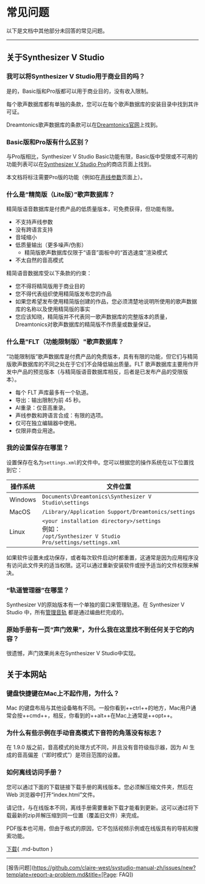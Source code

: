 # 常见问题

以下是文档中其他部分未回答的常见问题。

---

## 关于Synthesizer V Studio

### 我可以将Synthesizer V Studio用于商业目的吗？
是的，Basic版和Pro版都可以用于商业目的，没有收入限制。

每个歌声数据库都有单独的条款，您可以在每个歌声数据库的安装目录中找到其许可证。

Dreamtonics歌声数据库的条款可以在[Dreamtonics官网](https://dreamtonics.com/en/terms/)上找到。

### Basic版和Pro版有什么区别？

与Pro版相比，Synthesizer V Studio Basic功能有限，Basic版中受限或不可用的功能列表可以在[Synthesizer V Studio Pro](https://store.dreamtonics.com/product/editor-svstudio-pro/)的商店页面上找到。

本文档将标注需要Pro版的功能（例如在[声线参数](ai-functions/vocal-modes.md)页面上）。

### 什么是“精简版（Lite版）”歌声数据库？

精简版语音数据库是付费产品的低质量版本，可免费获得，但功能有限。

- 不支持声线参数
- 没有跨语言支持
- 音域缩小
- 低质量输出（更多噪声/伪影）
    - 精简版歌声数据库仅限于“语音”面板中的“首选速度”渲染模式
- 不太自然的音高模式

精简语音数据库受以下条款的约束：

- 您不得将精简版用于商业目的
- 您不得代表组织使用精简版发布您的作品
- 如果您希望发布使用精简版创建的作品，您必须清楚地说明所使用的歌声数据库的名称以及使用精简版的事实
- 您应该知晓，精简版并不代表同一歌声数据库的完整版本的质量，Dreamtonics对歌声数据库的精简版不作质量或数量保证。

### 什么是"FLT（功能限制版）"歌声数据库？
“功能限制版”歌声数据库是付费产品的免费版本，具有有限的功能，但它们与精简版歌声数据库的不同之处在于它们不会降低输出质量。FLT 歌声数据库主要用作开发中产品的预览版本（与精简版语音数据库相反，后者是已发布产品的受限版本）。

- 每个 FLT 声库最多有一个轨道。
- 导出：输出限制为前 45 秒。
- AI重录：仅音高重录。
- 声线参数和跨语言合成：有限的选项。
- 仅可在独立编辑器中使用。
- 仅限非商业用途。

### 我的设置保存在哪里？

设置保存在名为`settings.xml`的文件中。您可以根据您的操作系统在以下位置找到它：

|操作系统|文件位置|
|---|---|
|Windows|`Documents\Dreamtonics\Synthesizer V Studio\settings`|
|MacOS|`/Library/Application Support/Dreamtonics/settings`|
|Linux|`<your installation directory>/settings`<br/>例如：<br/>`/opt/Synthesizer V Studio Pro/settings/settings.xml`|

如果软件设置未成功保存，或者每次软件启动时都重置，这通常是因为应用程序没有访问此文件夹的适当权限。这可以通过重新安装软件或授予适当的文件权限来解决。

### “轨道管理器”在哪里？

Synthesizer V的原始版本有一个单独的窗口来管理轨道。在 Synthesizer V Studio 中，所有[管理音轨](quickstart/managing-tracks.md) 都是通过编曲栏完成的。

### 原始手册有一页“声门效果”，为什么我在这里找不到任何关于它的内容？

很遗憾，声门效果尚未在Synthesizer V Studio中实现。

## 关于本网站

### 键盘快捷键在Mac上不起作用，为什么？

Mac 的键盘布局与其他设备略有不同。一般你看到++ctrl++的地方，Mac用户通常会按++cmd++，相反，你看到的++alt++在Mac上通常是++opt++。

### 为什么有些示例在手动音高模式下音符的角落没有标志？

在 1.9.0 版之前，音高模式的处理方式不同，并且没有音符级指示器，因为 AI 生成的音高偏差（“即时模式”）是项目范围的设置。

### 如何离线访问手册？

您可以通过下面的下载链接下载手册的离线版本。您必须解压缩文件夹，然后在 Web 浏览器中打开“index.html”文件。

请记住，与在线版本不同，离线手册需要重新下载才能看到更新。这可以通过将下载最新的zip并解压缩到同一位置（覆盖旧文件）来完成。

PDF版本也可用，但由于格式的原因，它不包括视频示例或在线版具有的导航和搜索功能。

[下载](https://github.com/claire-west/svstudio-manual-zh/releases/tag/latest){ .md-button }

---

[报告问题](https://github.com/claire-west/svstudio-manual-zh/issues/new?template=report-a-problem.md&title=[Page: FAQ])
